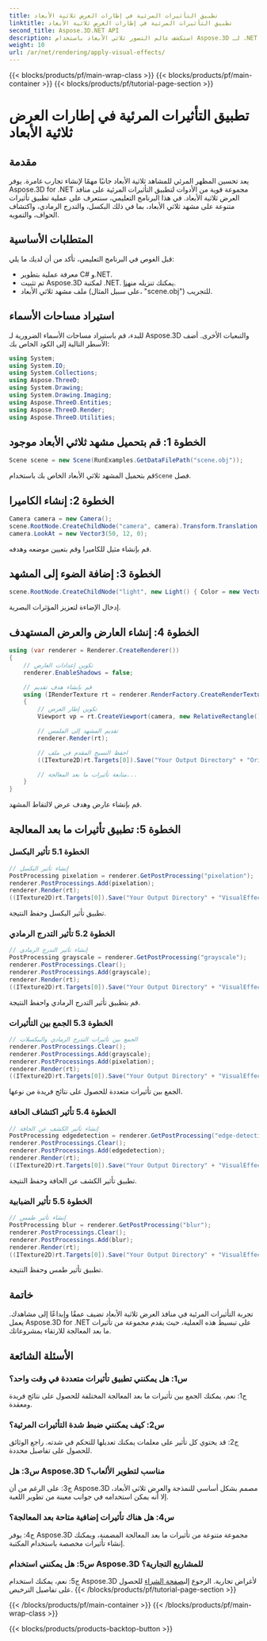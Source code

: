 ```yaml
---
title: تطبيق التأثيرات المرئية في إطارات العرض ثلاثية الأبعاد
linktitle: تطبيق التأثيرات المرئية في إطارات العرض ثلاثية الأبعاد
second_title: Aspose.3D.NET API
description: استكشف عالم التصور ثلاثي الأبعاد باستخدام Aspose.3D لـ .NET. تعلم كيفية تطبيق تأثيرات بصرية جذابة على مشاهدك باستخدام البرامج التعليمية خطوة بخطوة. ارفع مستوى مشروعاتك من خلال تأثيرات البكسل والتدرج الرمادي واكتشاف الحواف والتأثيرات الضبابية.
weight: 10
url: /ar/net/rendering/apply-visual-effects/
---
```


{{< blocks/products/pf/main-wrap-class >}}
{{< blocks/products/pf/main-container >}}
{{< blocks/products/pf/tutorial-page-section >}}

# تطبيق التأثيرات المرئية في إطارات العرض ثلاثية الأبعاد

## مقدمة

يعد تحسين المظهر المرئي للمشاهد ثلاثية الأبعاد جانبًا مهمًا لإنشاء تجارب غامرة. يوفر Aspose.3D for .NET مجموعة قوية من الأدوات لتطبيق التأثيرات المرئية على منافذ العرض ثلاثية الأبعاد. في هذا البرنامج التعليمي، سنتعرف على عملية تطبيق تأثيرات متنوعة على مشهد ثلاثي الأبعاد، بما في ذلك البكسل، والتدرج الرمادي، واكتشاف الحواف، والتمويه.

## المتطلبات الأساسية

قبل الغوص في البرنامج التعليمي، تأكد من أن لديك ما يلي:

- معرفة عملية بتطوير C# و.NET.
-  تم تثبيت Aspose.3D لمكتبة .NET. يمكنك تنزيله من[هنا](https://releases.aspose.com/3d/net/).
- ملف مشهد ثلاثي الأبعاد (على سبيل المثال، "scene.obj") للتجريب.

## استيراد مساحات الأسماء

للبدء، قم باستيراد مساحات الأسماء الضرورية لـ Aspose.3D والتبعيات الأخرى. أضف الأسطر التالية إلى الكود الخاص بك:

```csharp
using System;
using System.IO;
using System.Collections;
using Aspose.ThreeD;
using System.Drawing;
using System.Drawing.Imaging;
using Aspose.ThreeD.Entities;
using Aspose.ThreeD.Render;
using Aspose.ThreeD.Utilities;
```

## الخطوة 1: قم بتحميل مشهد ثلاثي الأبعاد موجود

```csharp
Scene scene = new Scene(RunExamples.GetDataFilePath("scene.obj"));
```

 قم بتحميل المشهد ثلاثي الأبعاد الخاص بك باستخدام`Scene` فصل.

## الخطوة 2: إنشاء الكاميرا

```csharp
Camera camera = new Camera();
scene.RootNode.CreateChildNode("camera", camera).Transform.Translation = new Vector3(2, 44, 66);
camera.LookAt = new Vector3(50, 12, 0);
```

قم بإنشاء مثيل للكاميرا وقم بتعيين موضعه وهدفه.

## الخطوة 3: إضافة الضوء إلى المشهد

```csharp
scene.RootNode.CreateChildNode("light", new Light() { Color = new Vector3(Color.White), LightType = LightType.Point }).Transform.Translation = new Vector3(26, 57, 43);
```

إدخال الإضاءة لتعزيز المؤثرات البصرية.

## الخطوة 4: إنشاء العارض والعرض المستهدف

```csharp
using (var renderer = Renderer.CreateRenderer())
{
    // تكوين إعدادات العارض
    renderer.EnableShadows = false;

    // قم بإنشاء هدف تقديم
    using (IRenderTexture rt = renderer.RenderFactory.CreateRenderTexture(new RenderParameters(), 1, 1024, 1024))
    {
        // تكوين إطار العرض
        Viewport vp = rt.CreateViewport(camera, new RelativeRectangle() { ScaleWidth = 1, ScaleHeight = 1 });

        // تقديم المشهد إلى الملمس
        renderer.Render(rt);

        // احفظ النسيج المقدم في ملف
        ((ITexture2D)rt.Targets[0]).Save("Your Output Directory" + "Original_viewport_out.png", ImageFormat.Png);

        // متابعة تأثيرات ما بعد المعالجة...
    }
}
```

قم بإنشاء عارض وهدف عرض لالتقاط المشهد.

## الخطوة 5: تطبيق تأثيرات ما بعد المعالجة

### الخطوة 5.1 تأثير البكسل

```csharp
// إنشاء تأثير البكسل
PostProcessing pixelation = renderer.GetPostProcessing("pixelation");
renderer.PostProcessings.Add(pixelation);
renderer.Render(rt);
((ITexture2D)rt.Targets[0]).Save("Your Output Directory" + "VisualEffect_pixelation_out.png", ImageFormat.Png);
```

تطبيق تأثير البكسل وحفظ النتيجة.

### الخطوة 5.2 تأثير التدرج الرمادي

```csharp
// إنشاء تأثير التدرج الرمادي
PostProcessing grayscale = renderer.GetPostProcessing("grayscale");
renderer.PostProcessings.Clear();
renderer.PostProcessings.Add(grayscale);
renderer.Render(rt);
((ITexture2D)rt.Targets[0]).Save("Your Output Directory" + "VisualEffect_grayscale_out.png", ImageFormat.Png);
```

قم بتطبيق تأثير التدرج الرمادي واحفظ النتيجة.

### الخطوة 5.3 الجمع بين التأثيرات

```csharp
// الجمع بين تأثيرات التدرج الرمادي والبيكسلات
renderer.PostProcessings.Clear();
renderer.PostProcessings.Add(grayscale);
renderer.PostProcessings.Add(pixelation);
renderer.Render(rt);
((ITexture2D)rt.Targets[0]).Save("Your Output Directory" + "VisualEffect_grayscale+pixelation_out.png", ImageFormat.Png);
```

الجمع بين تأثيرات متعددة للحصول على نتائج فريدة من نوعها.

### الخطوة 5.4 تأثير اكتشاف الحافة

```csharp
// إنشاء تأثير الكشف عن الحافة
PostProcessing edgedetection = renderer.GetPostProcessing("edge-detection");
renderer.PostProcessings.Clear();
renderer.PostProcessings.Add(edgedetection);
renderer.Render(rt);
((ITexture2D)rt.Targets[0]).Save("Your Output Directory" + "VisualEffect_edgedetection_out.png", ImageFormat.Png);
```

تطبيق تأثير الكشف عن الحافة وحفظ النتيجة.

### الخطوة 5.5 تأثير الضبابية

```csharp
// إنشاء تأثير طمس
PostProcessing blur = renderer.GetPostProcessing("blur");
renderer.PostProcessings.Clear();
renderer.PostProcessings.Add(blur);
renderer.Render(rt);
((ITexture2D)rt.Targets[0]).Save("Your Output Directory" + "VisualEffect_blur_out.png", ImageFormat.Png);
```

تطبيق تأثير طمس وحفظ النتيجة.

## خاتمة

تجربة التأثيرات المرئية في منافذ العرض ثلاثية الأبعاد تضيف عمقًا وإبداعًا إلى مشاهدك. يعمل Aspose.3D for .NET على تبسيط هذه العملية، حيث يقدم مجموعة من تأثيرات ما بعد المعالجة للارتقاء بمشروعاتك.

## الأسئلة الشائعة

### س1: هل يمكنني تطبيق تأثيرات متعددة في وقت واحد؟

ج1: نعم، يمكنك الجمع بين تأثيرات ما بعد المعالجة المختلفة للحصول على نتائج فريدة ومعقدة.

### س2: كيف يمكنني ضبط شدة التأثيرات المرئية؟

ج2: قد يحتوي كل تأثير على معلمات يمكنك تعديلها للتحكم في شدته. راجع الوثائق للحصول على تفاصيل محددة.

### س3: هل Aspose.3D مناسب لتطوير الألعاب؟

ج3: على الرغم من أن Aspose.3D مصمم بشكل أساسي للنمذجة والعرض ثلاثي الأبعاد، إلا أنه يمكن استخدامه في جوانب معينة من تطوير اللعبة.

### س4: هل هناك تأثيرات إضافية متاحة بعد المعالجة؟

ج4: يوفر Aspose.3D مجموعة متنوعة من تأثيرات ما بعد المعالجة المضمنة، ويمكنك إنشاء تأثيرات مخصصة باستخدام المكتبة.

### س5: هل يمكنني استخدام Aspose.3D للمشاريع التجارية؟

 ج5: نعم، يمكنك استخدام Aspose.3D لأغراض تجارية. الرجوع إلى[صفحة الشراء](https://purchase.aspose.com/buy) للحصول على تفاصيل الترخيص.
{{< /blocks/products/pf/tutorial-page-section >}}

{{< /blocks/products/pf/main-container >}}
{{< /blocks/products/pf/main-wrap-class >}}

{{< blocks/products/products-backtop-button >}}
